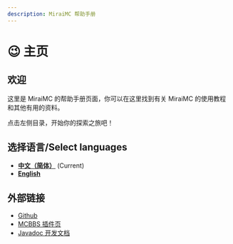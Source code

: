 ```yaml
---
description: MiraiMC 帮助手册
---
```


# 😉 主页

## 欢迎 <a href="#welcome" id="welcome"></a>

这里是 MiraiMC 的帮助手册页面，你可以在这里找到有关 MiraiMC 的使用教程和其他有用的资料。

点击左侧目录，开始你的探索之旅吧！

## 选择语言/Select languages

* [**中文（简体）**](https://wiki.miraimc.dreamvoid.ml) (Current)
* [**English**](https://en.wiki.miraimc.dreamvoid.ml)

## 外部链接 <a href="#other-links" id="other-links"></a>

* [Github](https://github.com/DreamVoid/MiraiMC)
* [MCBBS 插件页](https://www.mcbbs.net/thread-1207462-1-1.html)
* [Javadoc 开发文档](https://docs.miraimc.dreamvoid.ml)
